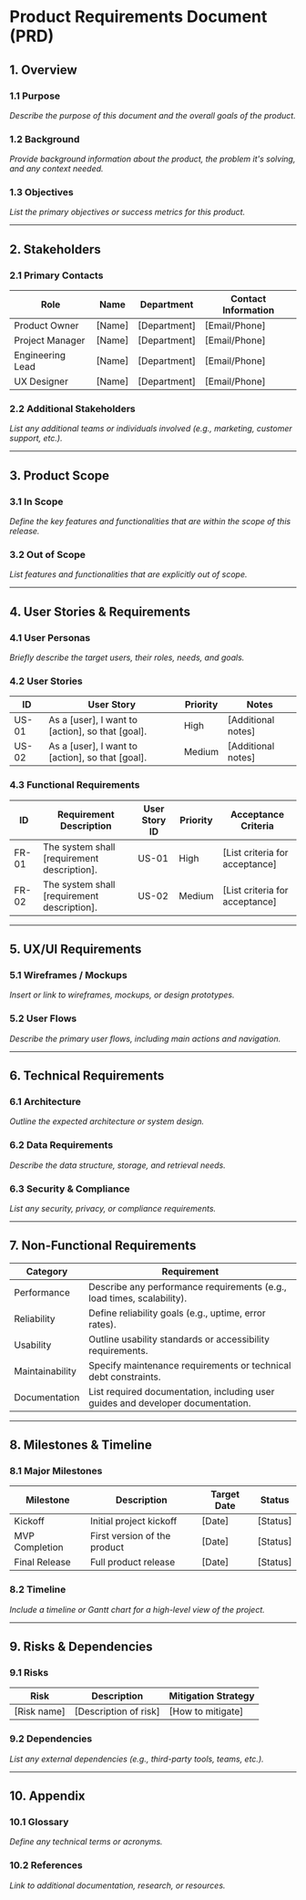 # Product Requirements Document (PRD)

## 1. Overview

### 1.1 Purpose
*Describe the purpose of this document and the overall goals of the product.*

### 1.2 Background
*Provide background information about the product, the problem it's solving, and any context needed.*

### 1.3 Objectives
*List the primary objectives or success metrics for this product.*

---

## 2. Stakeholders

### 2.1 Primary Contacts
| Role           | Name           | Department   | Contact Information |
|----------------|----------------|--------------|----------------------|
| Product Owner  | [Name]         | [Department] | [Email/Phone]       |
| Project Manager| [Name]         | [Department] | [Email/Phone]       |
| Engineering Lead | [Name]       | [Department] | [Email/Phone]       |
| UX Designer    | [Name]         | [Department] | [Email/Phone]       |

### 2.2 Additional Stakeholders
*List any additional teams or individuals involved (e.g., marketing, customer support, etc.).*

---

## 3. Product Scope

### 3.1 In Scope
*Define the key features and functionalities that are within the scope of this release.*

### 3.2 Out of Scope
*List features and functionalities that are explicitly out of scope.*

---

## 4. User Stories & Requirements

### 4.1 User Personas
*Briefly describe the target users, their roles, needs, and goals.*

### 4.2 User Stories
| ID   | User Story                                        | Priority | Notes             |
|------|---------------------------------------------------|----------|-------------------|
| US-01| As a [user], I want to [action], so that [goal]. | High     | [Additional notes]|
| US-02| As a [user], I want to [action], so that [goal]. | Medium   | [Additional notes]|

### 4.3 Functional Requirements
| ID    | Requirement Description                            | User Story ID | Priority | Acceptance Criteria                       |
|-------|----------------------------------------------------|---------------|----------|-------------------------------------------|
| FR-01 | The system shall [requirement description].       | US-01         | High      | [List criteria for acceptance]            |
| FR-02 | The system shall [requirement description].       | US-02         | Medium    | [List criteria for acceptance]            |

---

## 5. UX/UI Requirements

### 5.1 Wireframes / Mockups
*Insert or link to wireframes, mockups, or design prototypes.*

### 5.2 User Flows
*Describe the primary user flows, including main actions and navigation.*

---

## 6. Technical Requirements

### 6.1 Architecture
*Outline the expected architecture or system design.*

### 6.2 Data Requirements
*Describe the data structure, storage, and retrieval needs.*

### 6.3 Security & Compliance
*List any security, privacy, or compliance requirements.*

---

## 7. Non-Functional Requirements

| Category             | Requirement                                             |
|----------------------|---------------------------------------------------------|
| Performance          | Describe any performance requirements (e.g., load times, scalability). |
| Reliability          | Define reliability goals (e.g., uptime, error rates).   |
| Usability            | Outline usability standards or accessibility requirements. |
| Maintainability      | Specify maintenance requirements or technical debt constraints. |
| Documentation        | List required documentation, including user guides and developer documentation. |

---

## 8. Milestones & Timeline

### 8.1 Major Milestones
| Milestone           | Description                   | Target Date | Status |
|---------------------|-------------------------------|-------------|--------|
| Kickoff             | Initial project kickoff       | [Date]      | [Status]|
| MVP Completion      | First version of the product  | [Date]      | [Status]|
| Final Release       | Full product release          | [Date]      | [Status]|

### 8.2 Timeline
*Include a timeline or Gantt chart for a high-level view of the project.*

---

## 9. Risks & Dependencies

### 9.1 Risks
| Risk                 | Description                                     | Mitigation Strategy                      |
|----------------------|-------------------------------------------------|------------------------------------------|
| [Risk name]          | [Description of risk]                           | [How to mitigate]                        |

### 9.2 Dependencies
*List any external dependencies (e.g., third-party tools, teams, etc.).*

---

## 10. Appendix

### 10.1 Glossary
*Define any technical terms or acronyms.*

### 10.2 References
*Link to additional documentation, research, or resources.*
